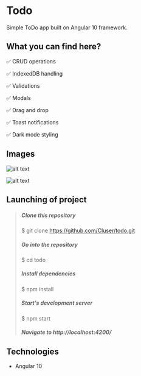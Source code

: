 
# Todo

Simple ToDo app built on Angular 10 framework.

## What you can find here?

:white_check_mark: CRUD operations

:white_check_mark: IndexedDB handling

:white_check_mark: Validations

:white_check_mark: Modals

:white_check_mark: Drag and drop

:white_check_mark: Toast notifications

:white_check_mark: Dark mode styling

## Images

![alt text](https://i.imgur.com/UeuN7cA.jpg)

![alt text](https://i.imgur.com/cr4olPD.jpg)

## Launching of project

> ##### Clone this repository
> $ git clone https://github.com/Cluser/todo.git
>
> ##### Go into the repository
> $ cd todo
>
> ##### Install dependencies
> $ npm install
>
> ##### Start's development server
> $ npm start
>
> ##### Navigate to http://localhost:4200/

## Technologies

 - Angular 10
